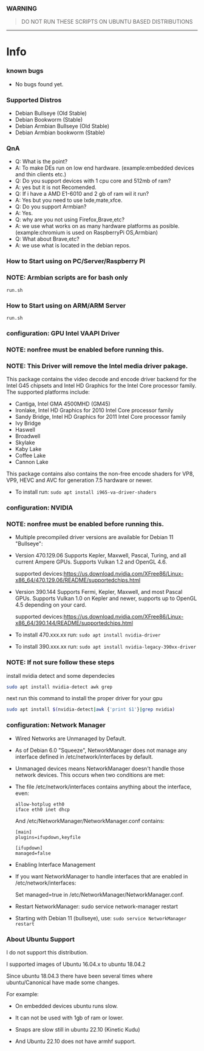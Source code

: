 ### WARNING
> DO NOT RUN THESE SCRIPTS ON UBUNTU BASED DISTRIBUTIONS

---

# Info

### known bugs

* No bugs found yet.

### Supported Distros

* Debian Bullseye (Old Stable)
* Debian Bookworm (Stable)
* Debian Armbian Bullseye (Old Stable)
* Debian Armbian bookworm (Stable)

### QnA

* Q: What is the point?
* A: To make DEs run on low end hardware. (example:embedded devices and thin clients etc.)
* Q: Do you support devices with 1 cpu core and 512mb of ram?
* A: yes but it is not Recomended.
* Q: If i have a AMD E1-6010 and 2 gb of ram wil it run?
* A: Yes but you need to use lxde,mate,xfce.
* Q: Do you support Armbian?
* A: Yes.
* Q: why are you not using Firefox,Brave,etc?
* A: we use what works on as many hardware platforms as posible. (example:chromium is used on RaspberryPi OS,Armbian)
* Q: What about Brave,etc?
* A: we use what is located in the debian repos.

### How to Start using on PC/Server/Raspberry PI
### NOTE: Armbian scripts are for bash only
```
run.sh
```
### How to Start using on ARM/ARM Server
```
run.sh
```

### configuration: GPU Intel VAAPI Driver
### NOTE: nonfree must be enabled before running this.
### NOTE: This Driver will remove the Intel media driver pakage.

This package contains the video decode and encode driver backend for the Intel G45 chipsets and Intel HD Graphics for the Intel Core processor family. 
The supported platforms include:

 * Cantiga, Intel GMA 4500MHD (GM45)
 * Ironlake, Intel HD Graphics for 2010 Intel Core processor family
 * Sandy Bridge, Intel HD Graphics for 2011 Intel Core processor family
 * Ivy Bridge
 * Haswell
 * Broadwell
 * Skylake
 * Kaby Lake
 * Coffee Lake
 * Cannon Lake

This package contains also contains the non-free encode shaders for VP8, VP9, HEVC and AVC for generation 7.5 hardware or newer.

* To install run: `sudo apt install i965-va-driver-shaders`


### configuration: NVIDIA
### NOTE: nonfree must be enabled before running this.

* Multiple precompiled driver versions are available for Debian 11 "Bullseye":


* Version 470.129.06
  Supports Kepler, Maxwell, Pascal, Turing, and all current Ampere GPUs. Supports Vulkan 1.2 and OpenGL 4.6.

  supported devices:https://us.download.nvidia.com/XFree86/Linux-x86_64/470.129.06/README/supportedchips.html


* Version 390.144
  Supports Fermi, Kepler, Maxwell, and most Pascal GPUs. Supports Vulkan 1.0 on Kepler and newer, supports up to OpenGL 4.5 depending on your card.

  supported devices:https://us.download.nvidia.com/XFree86/Linux-x86_64/390.144/README/supportedchips.html


* To install 470.xxx.xx run: `sudo apt install nvidia-driver`
* To install 390.xxx.xx run: `sudo apt install nvidia-legacy-390xx-driver`

### NOTE: If not sure follow these steps
install nvidia detect and some dependecies
```bash
sudo apt install nvidia-detect awk grep
```
next run this command to install the proper driver for your gpu
```bash
sudo apt install $(nvidia-detect|awk {'print $1'}|grep nvidia)
```

### configuration: Network Manager

* Wired Networks are Unmanaged by Default.

* As of Debian 6.0 "Squeeze", NetworkManager does not manage any interface defined in /etc/network/interfaces by default.

* Unmanaged devices means NetworkManager doesn't handle those network devices. This occurs when two conditions are met:

* The file /etc/network/interfaces contains anything about the interface, even:
  ```
  allow-hotplug eth0
  iface eth0 inet dhcp
  ```
  And /etc/NetworkManager/NetworkManager.conf contains:
  ```
  [main]
  plugins=ifupdown,keyfile

  [ifupdown]
  managed=false
  ```

* Enabling Interface Management

* If you want NetworkManager to handle interfaces that are enabled in /etc/network/interfaces:

  Set managed=true in /etc/NetworkManager/NetworkManager.conf.

* Restart NetworkManager: sudo service network-manager restart

* Starting with Debian 11 (bullseye), use: `sudo service NetworkManager restart`


### About Ubuntu Support

I do not support this distribution.

I supported images of Ubuntu 16.04.x to ubuntu 18.04.2

Since ubuntu 18.04.3 there have been several times where ubuntu/Canonical have made some changes.

For example:

* On embedded devices ubuntu runs slow.

* It can not be used with 1gb of ram or lower.

* Snaps are slow still in ubuntu 22.10 (Kinetic Kudu)

* And Ubuntu 22.10 does not have armhf support.

